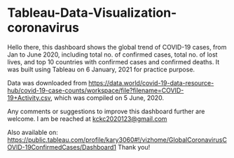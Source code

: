 # Tableau-Data-Visualization-coronavirus
Hello there, this dashboard shows the global trend of COVID-19 cases, from Jan to June 2020, including total no. of confirmed cases, total no. of lost lives, and top 10 countries with confirmed cases and confirmed deaths. It was built using Tableau on 6 January, 2021 for practice purpose.

Data was downloaded from https://data.world/covid-19-data-resource-hub/covid-19-case-counts/workspace/file?filename=COVID-19+Activity.csv, which was compiled on 5 June, 2020.

Any comments or suggestions to improve this dashboard further are welcome. I am be reached at kckc2020123@gmail.com

Also available on: https://public.tableau.com/profile/kary3060#!/vizhome/GlobalCoronavirusCOVID-19ConfirmedCases/Dashboard1
Thank you!
